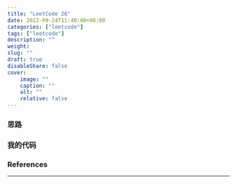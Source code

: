 ```yaml
---
title: "LeetCode 26"
date: 2022-09-24T11:40:00+08:00
categories: ["leetcode"]
tags: ["leetcode"]
description: ""
weight:
slug: ""
draft: true
disableShare: false
cover:
    image: ""
    caption: ""
    alt: ""
    relative: false
---
```


### 思路



### 我的代码



### References

---

